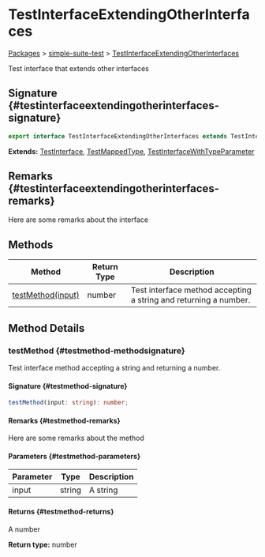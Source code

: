 # TestInterfaceExtendingOtherInterfaces

[Packages](./) &gt; [simple-suite-test](./simple-suite-test) &gt; [TestInterfaceExtendingOtherInterfaces](./simple-suite-test/testinterfaceextendingotherinterfaces-interface)

Test interface that extends other interfaces

## Signature {#testinterfaceextendingotherinterfaces-signature}

```typescript
export interface TestInterfaceExtendingOtherInterfaces extends TestInterface, TestMappedType, TestInterfaceWithTypeParameter<number> 
```
<b>Extends:</b> [TestInterface](./simple-suite-test/testinterface-interface)<!-- -->, [TestMappedType](./simple-suite-test#testmappedtype-typealias)<!-- -->, [TestInterfaceWithTypeParameter](./simple-suite-test/testinterfacewithtypeparameter-interface)

## Remarks {#testinterfaceextendingotherinterfaces-remarks}

Here are some remarks about the interface

## Methods

|  Method | Return Type | Description |
|  --- | --- | --- |
|  [testMethod(input)](./simple-suite-test/testinterfaceextendingotherinterfaces-interface#testmethod-methodsignature) | number | Test interface method accepting a string and returning a number. |

## Method Details

### testMethod {#testmethod-methodsignature}

Test interface method accepting a string and returning a number.

#### Signature {#testmethod-signature}

```typescript
testMethod(input: string): number;
```

#### Remarks {#testmethod-remarks}

Here are some remarks about the method

#### Parameters {#testmethod-parameters}

|  Parameter | Type | Description |
|  --- | --- | --- |
|  input | string | A string |

#### Returns {#testmethod-returns}

A number

<b>Return type:</b> number